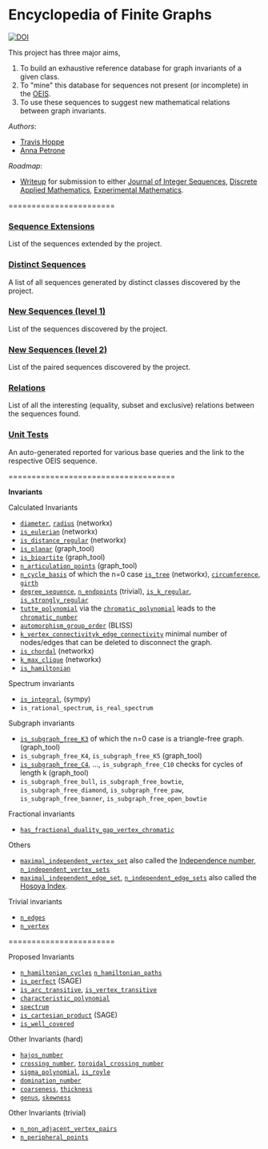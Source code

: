 Encyclopedia of Finite Graphs
=============================
[![DOI](https://zenodo.org/badge/5198/thoppe/Encyclopedia-of-Finite-Graphs.png)](http://dx.doi.org/10.5281/zenodo.10954)

This project has three major aims, 

1. To build an exhaustive reference database for graph invariants of a given class. 
2. To "mine" this database for sequences not present (or incomplete) in the [OEIS](https://oeis.org/). 
3. To use these sequences to suggest new mathematical relations between graph invariants.

*Authors*:

+ [Travis Hoppe](https://github.com/thoppe)
+ [Anna Petrone](https://github.com/ampetr) 

*Roadmap*:

+ [Writeup](report/report.tex) for submission to either [Journal of Integer Sequences](https://cs.uwaterloo.ca/journals/JIS/), [Discrete Applied Mathematics](http://www.journals.elsevier.com/discrete-applied-mathematics/), [Experimental Mathematics](http://www.tandfonline.com/loi/uexm20).

=======================

### [Sequence Extensions](verification/submission_ext.md)
List of the sequences extended by the project.

### [Distinct Sequences](verification/distinct.md)
A list of all sequences generated by distinct classes discovered by the project.

### [New Sequences (level 1)](verification/submission_lvl1.md)
List of the sequences discovered by the project.

### [New Sequences (level 2)](verification/submission_lvl2.md)
List of the paired sequences discovered by the project.

### [Relations](verification/relations.md)
List of all the interesting (equality, subset and exclusive) relations between the sequences found.

### [Unit Tests](verification/unit_tests.md)
An auto-generated reported for various base queries and the link to the respective OEIS sequence.

====================================

**Invariants**

Calculated Invariants

+ [`diameter`](http://mathworld.wolfram.com/GraphDiameter.html), [`radius`](http://mathworld.wolfram.com/GraphRadius.html) (networkx)
+ [`is_eulerian`](http://mathworld.wolfram.com/EulerianGraph.html) (networkx)
+ [`is_distance_regular`](http://mathworld.wolfram.com/Distance-RegularGraph.html) (networkx)
+ [`is_planar`](http://mathworld.wolfram.com/PlanarGraph.html) (graph_tool)
+ [`is_bipartite`](http://mathworld.wolfram.com/BipartiteGraph.html) (graph_tool)
+ [`n_articulation_points`](http://mathworld.wolfram.com/ArticulationVertex.html) (graph_tool)
+ [`n_cycle_basis`](http://en.wikipedia.org/wiki/Cycle_space) of which the n=0 case [`is_tree`](http://mathworld.wolfram.com/Tree.html) (networkx), [`circumference`](http://mathworld.wolfram.com/GraphCircumference.html), [`girth`](http://mathworld.wolfram.com/Girth.html)
+ [`degree_sequence`](http://mathworld.wolfram.com/DegreeSequence.html), [`n_endpoints`](http://mathworld.wolfram.com/Endpoint.html) (trivial), [`is_k_regular`](http://mathworld.wolfram.com/RegularGraph.html), [`is_strongly_regular`](http://mathworld.wolfram.com/StronglyRegularGraph.html)
+ [`tutte_polynomial`](http://mathworld.wolfram.com/TuttePolynomial.html) via the [`chromatic_polynomial`](http://mathworld.wolfram.com/ChromaticPolynomial.html) leads to the [`chromatic_number`](http://mathworld.wolfram.com/ChromaticNumber.html)
+ [`automorphism_group_order`](http://mathworld.wolfram.com/GraphAutomorphism.html) (BLISS)
+ [`k_vertex_connectivity`](http://mathworld.wolfram.com/VertexConnectivity.html)[`k_edge_connectivity`](http://mathworld.wolfram.com/EdgeConnectivity.html) minimal number of nodes/edges that can be deleted to disconnect the graph.
+ [`is_chordal`](http://mathworld.wolfram.com/ChordalGraph.html) (networkx)
+ [`k_max_clique`](http://mathworld.wolfram.com/CliqueNumber.html) (networkx)
+ [`is_hamiltonian`](http://mathworld.wolfram.com/HamiltonianGraph.html)

Spectrum invariants

+ [`is_integral`](http://mathworld.wolfram.com/IntegralGraph.html), (sympy)
+ `is_rational_spectrum`, `is_real_spectrum`

Subgraph invariants

+ [`is_subgraph_free_K3`](http://mathworld.wolfram.com/Triangle-FreeGraph.html) of which the n=0 case is a triangle-free graph. (graph_tool)
+ `is_subgraph_free_K4`, `is_subgraph_free_K5` (graph_tool)
+ [`is_subgraph_free_C4`](http://mathworld.wolfram.com/Square-FreeGraph.html), ..., `is_subgraph_free_C10` checks for cycles of length k (graph_tool)
+ `is_subgraph_free_bull`, `is_subgraph_free_bowtie`, `is_subgraph_free_diamond`, `is_subgraph_free_paw`, `is_subgraph_free_banner`, `is_subgraph_free_open_bowtie`

Fractional invariants

+ [`has_fractional_duality_gap_vertex_chromatic`](http://en.wikipedia.org/wiki/Fractional_coloring)

Others

+ [`maximal_independent_vertex_set`](http://mathworld.wolfram.com/IndependentVertexSet.html) also called the [Independence number](http://mathworld.wolfram.com/IndependenceNumber.html), [`n_independent_vertex_sets`](http://mathworld.wolfram.com/IndependentVertexSet.html)
+ [`maximal_independent_edge_set`](http://mathworld.wolfram.com/MaximumIndependentEdgeSet.html), [`n_independent_edge_sets`](http://mathworld.wolfram.com/IndependentEdgeSet.html) also called the [Hosoya Index](http://mathworld.wolfram.com/HosoyaIndex.html).

Trivial invariants

+ [`n_edges`](http://mathworld.wolfram.com/EdgeCount.html)
+ [`n_vertex`](http://mathworld.wolfram.com/VertexCount.html)

=======================

Proposed Invariants

+ [`n_hamiltonian_cycles`](http://mathworld.wolfram.com/HamiltonianCycle.html) [`n_hamiltonian_paths`](http://mathworld.wolfram.com/HamiltonianPath.html)
+ [`is_perfect`](http://mathworld.wolfram.com/PerfectGraph.html) (SAGE)
+ [`is_arc_transitive`](http://mathworld.wolfram.com/Arc-TransitiveGraph.html), [`is_vertex_transitive`](http://mathworld.wolfram.com/Vertex-TransitiveGraph.html)
+ [`characteristic_polynomial`](http://mathworld.wolfram.com/CharacteristicPolynomial.html)
+ [`spectrum`](http://mathworld.wolfram.com/GraphSpectrum.html)
+ [`is_cartesian_product`](mathworld.wolfram.com/GraphCartesianProduct.html) (SAGE)
+ [`is_well_covered`](http://mathworld.wolfram.com/Well-CoveredGraph.html)

Other Invariants (hard)

+ [`hajos_number`](http://mathworld.wolfram.com/HajosNumber.html)
+ [`crossing_number`](http://mathworld.wolfram.com/GraphCrossingNumber.html), [`toroidal_crossing_number`](http://mathworld.wolfram.com/ToroidalCrossingNumber.html)
+ [`sigma_polynomial`](http://mathworld.wolfram.com/SigmaPolynomial.html), [`is_royle`](http://mathworld.wolfram.com/RoyleGraphs.html)
+ [`domination_number`](http://mathworld.wolfram.com/DominationNumber.html)
+ [`coarseness`](http://mathworld.wolfram.com/GraphCoarseness.html), [`thickness`](http://mathworld.wolfram.com/GraphThickness.html)
+ [`genus`](http://mathworld.wolfram.com/GraphGenus.html), [`skewness`](http://mathworld.wolfram.com/GraphSkewness.html)

Other Invariants (trivial)
+ [`n_non_adjacent_vertex_pairs`](http://mathworld.wolfram.com/NonadjacentVertexPairs.html)
+ [`n_peripheral_points`](http://mathworld.wolfram.com/PeripheralPoint.html)

